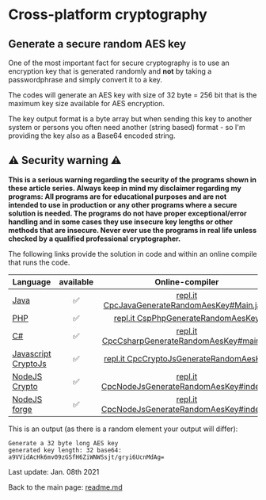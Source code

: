 # Cross-platform cryptography

## Generate a secure random AES key

One of the most important fact for secure cryptography is to use an encryption key that is generated randomly and **not** by taking a passwordphrase and simply convert it to a key.

The codes will generate an AES key with size of 32 byte = 256 bit that is the maximum key size available for AES encryption.

The key output format is a byte array but when sending this key to another system or persons you often need another (string based) format - so I'm providing the key also as a Base64 encoded string.

## :warning: Security warning :warning:

**This is a serious warning regarding the security of the programs shown in these article series.  Always keep in mind my disclaimer regarding my programs: All programs are for educational purposes and are not intended to use in production or any other programs where a  secure solution is needed. The programs do not have proper exceptional/error handling and in some cases they use insecure key lengths or other methods that are insecure. Never ever use the programs in real life unless checked by a qualified professional cryptographer.**

The following links provide the solution in code and within an online compile that runs the code.

| Language | available | Online-compiler
| ------ | :---: | :----: |
| [Java](../GenerateAesKey/GenerateRandomAesKey.java) | :white_check_mark: | [repl.it CpcJavaGenerateRandomAesKey#Main.java](https://repl.it/@javacrypto/CpcJavaGenerateRandomAesKey#Main.java/)
| [PHP](../GenerateAesKey/GenerateRandomAesKey.php) | :white_check_mark: | [repl.it CspPhpGenerateRandomAesKey](https://repl.it/@javacrypto/CspPhpGenerateRandomAesKey/)
| [C#](../GenerateAesKey/GenerateRandomAesKey.cs) | :white_check_mark: | [repl.it CpcCsharpGenerateRandomAesKey#main.cs](https://repl.it/@javacrypto/CpcCsharpGenerateRandomAesKey#main.cs/)
| [Javascript CryptoJs](../GenerateAesKey/GenerateRandomAesKeyCryptoJs.js) | :white_check_mark: | [repl.it CpcCryptoJsGenerateRandomAesKey](https://repl.it/@javacrypto/CpcCryptoJsGenerateRandomAesKey/)
| [NodeJS Crypto](../GenerateAesKey/GenerateRandomAesKeyNodeJsCrypto.js) | :white_check_mark: | [repl.it CpcNodeJsGenerateRandomAesKey#index.js](https://repl.it/@javacrypto/CpcNodeJsGenerateRandomAesKey#index.js/)
| [NodeJS forge](../GenerateAesKey/GenerateRandomAesKeyNodeJs.js) | :white_check_mark: | [repl.it CpcNodeJsGenerateRandomAesKey#index.js](https://repl.it/@javacrypto/CpcNodeJsGenerateRandomAesKey#index.js/)

This is an output (as there is a random element your output will differ):

```plaintext
Generate a 32 byte long AES key
generated key length: 32 base64: a9VVidAcHk6mv09zGSfH6ZiWNWSsjt/gryi6UcnMdAg=
```

Last update: Jan. 08th 2021

Back to the main page: [readme.md](../readme.md)
